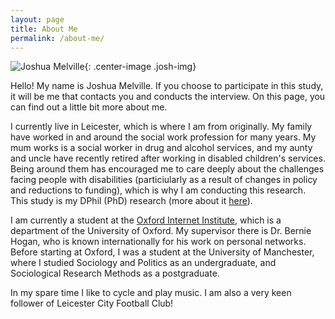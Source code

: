 ```yaml
---
layout: page
title: About Me
permalink: /about-me/
---
```


![Joshua Melville](../images/josh3.jpg){: .center-image .josh-img}


Hello! My name is Joshua Melville. If you choose to participate in this study, it will be me that contacts you and conducts the interview. On this page, you can find out a little bit more about me.

I currently live in Leicester, which is where I am from originally. My family have worked in and around the social work profession for many years. My mum works is a social worker in drug and alcohol services, and my aunty and uncle have recently retired after working in disabled children's services. Being around them has encouraged me to care deeply about the challenges facing people with disabilities (particiularly as a result of changes in policy and reductions to funding), which is why I am conducting this research. This study is my DPhil (PhD) research (more about it [here](../aboutstudy/)).  

I am currently a student at the [Oxford Internet Institute](http://www.oii.ox.ac.uk), which is a department of the University of Oxford. My supervisor there is Dr. Bernie Hogan, who is known internationally for his work on personal networks. Before starting at Oxford, I was a student at the University of Manchester, where I studied Sociology and Politics as an undergraduate, and Sociological Research Methods as a postgraduate.

In my spare time I like to cycle and play music. I am also a very keen follower of Leicester City Football Club!
